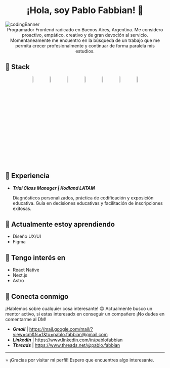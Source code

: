 <h1 align="center"><strong> ¡Hola, soy Pablo Fabbian! 👋</strong></h1>

 <img src="https://i.imgur.com/6SWDmml.png" alt="codingBanner">

<div align="center">Programador Frontend radicado en Buenos Aires, Argentina. Me considero proactivo, empático, creativo y de gran devoción al servicio.</div>
<div align="center">Momentaneamente me encuentro en la búsqueda de un trabajo que me permita crecer profesionalmente y continuar de forma paralela mis estudios.</div>

## 🚀 Stack

<p float="left" align="center">
  <img src="https://imgur.com/xiTRp8L.png" alt="HTML" width="7%">
  &nbsp;&nbsp;&nbsp;
  <img src="https://imgur.com/5b3elD4.png" alt="CSS" width="7%">
  &nbsp;&nbsp;&nbsp;
  <img src="https://imgur.com/QPURzHS.png" alt="JavaScript" width="7%">
  &nbsp;&nbsp;&nbsp;
  <img src="https://i.imgur.com/s8xEsBD.png" alt="React Js" width="7%">
  &nbsp;&nbsp;&nbsp;
  <img src="https://i.imgur.com/AvKTnxK.png" alt="Bootstrap" width="7%">
  &nbsp;&nbsp;&nbsp;
  <img src="https://i.imgur.com/nB8BcP9.png" alt="Tailwind" width="7%">
  &nbsp;&nbsp;&nbsp;
  <img src="https://i.imgur.com/ezaPYYQ.png" alt="Git" width="7%">
</p>

## 💼 Experiencia

- **_Trial Class Manager | Kodland LATAM_**
  
  Diagnósticos personalizados, práctica de codificación y exposición educativa.
  Guía en decisiones educativas y facilitación de inscripciones exitosas.

## 🌱 Actualmente estoy aprendiendo

  - Diseño UX/UI
  - Figma

## 🍃 Tengo interés en

- React Native
- Next.js
- Astro

## 🤝 Conecta conmigo

¡Hablemos sobre cualquier cosa interesante! 😊
Actualmente busco un mentor activo, si estas interesadx en conseguir un compañero ¡No dudes en comentarme al DM!

- **_Gmail_** | https://mail.google.com/mail/?view=cm&fs=1&to=pablo.fabbian@gmail.com
- **_LinkedIn_** | https://www.linkedin.com/in/pablofabbian
- **_Threads_** | https://www.threads.net/@pablo.fabbian

---

⭐️ ¡Gracias por visitar mi perfil! Espero que encuentres algo interesante.
